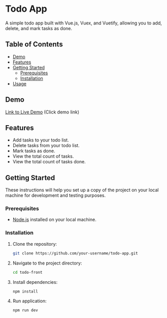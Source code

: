 # Todo App

A simple todo app built with Vue.js, Vuex, and Vuetify, allowing you to add, delete, and mark tasks as done.

## Table of Contents

- [Demo](#demo)
- [Features](#features)
- [Getting Started](#getting-started)
  - [Prerequisites](#prerequisites)
  - [Installation](#installation)
- [Usage](#usage)


## Demo

[Link to Live Demo](https://euphonious-sable-6a05e9.netlify.app/) (Click demo link)


## Features

- Add tasks to your todo list.
- Delete tasks from your todo list.
- Mark tasks as done.
- View the total count of tasks.
- View the total count of tasks done.

## Getting Started

These instructions will help you set up a copy of the project on your local machine for development and testing purposes.

### Prerequisites

- [Node.js](https://nodejs.org/) installed on your local machine.

### Installation

1. Clone the repository:

   ```bash
   git clone https://github.com/your-username/todo-app.git

2. Navigate to the project directory:

   ```bash
   cd todo-front

3. Install dependencies:

   ```bash
   npm install

4. Run application:

   ```bash
   npm run dev
